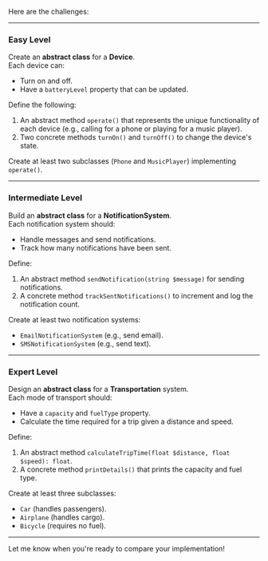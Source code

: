 Here are the challenges:

---

### **Easy Level**

Create an **abstract class** for a **Device**.  
Each device can:

- Turn on and off.
- Have a `batteryLevel` property that can be updated.

Define the following:

1. An abstract method `operate()` that represents the unique functionality of each device (e.g., calling for a phone or playing for a music player).
2. Two concrete methods `turnOn()` and `turnOff()` to change the device's state.

Create at least two subclasses (`Phone` and `MusicPlayer`) implementing `operate()`.

---

### **Intermediate Level**

Build an **abstract class** for a **NotificationSystem**.  
Each notification system should:

- Handle messages and send notifications.
- Track how many notifications have been sent.

Define:

1. An abstract method `sendNotification(string $message)` for sending notifications.
2. A concrete method `trackSentNotifications()` to increment and log the notification count.

Create at least two notification systems:

- `EmailNotificationSystem` (e.g., send email).
- `SMSNotificationSystem` (e.g., send text).

---

### **Expert Level**

Design an **abstract class** for a **Transportation** system.  
Each mode of transport should:

- Have a `capacity` and `fuelType` property.
- Calculate the time required for a trip given a distance and speed.

Define:

1. An abstract method `calculateTripTime(float $distance, float $speed): float`.
2. A concrete method `printDetails()` that prints the capacity and fuel type.

Create at least three subclasses:

- `Car` (handles passengers).
- `Airplane` (handles cargo).
- `Bicycle` (requires no fuel).

---

Let me know when you're ready to compare your implementation!
